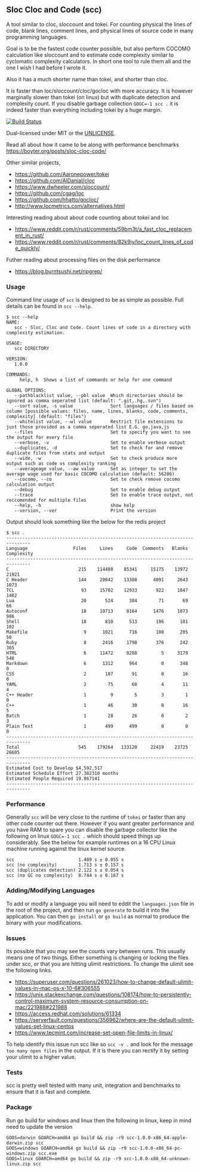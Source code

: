 Sloc Cloc and Code (scc)
------------------------

A tool similar to cloc, sloccount and tokei. For counting physical the lines of code, blank lines, comment lines, and physical lines of source code in many programming languages.

Goal is to be the fastest code counter possible, but also perform COCOMO calculation like sloccount and to estimate code complexity similar to cyclomatic complexity calculators. In short one tool to rule them all and the one I wish I had before I wrote it.

Also it has a much shorter name than tokei, and shorter than cloc.

It is faster than loc/sloccount/cloc/gocloc with more accuracy. It is however marginally slower than tokei (on linux) but with duplicate detection and complexity count. If you disable garbage collection `GOGC=-1 scc .` it is indeed faster than everything including tokei by a huge margin.

[![Build Status](https://travis-ci.org/boyter/scc.svg?branch=master)](https://travis-ci.org/boyter/scc)

Dual-licensed under MIT or the [UNLICENSE](http://unlicense.org).

Read all about how it came to be along with performance benchmarks https://boyter.org/posts/sloc-cloc-code/

Other similar projects,

 - https://github.com/Aaronepower/tokei
 - https://github.com/AlDanial/cloc
 - https://www.dwheeler.com/sloccount/
 - https://github.com/cgag/loc
 - https://github.com/hhatto/gocloc/
 - http://www.locmetrics.com/alternatives.html

Interesting reading about about code counting about tokei and loc

 - https://www.reddit.com/r/rust/comments/59bm3t/a_fast_cloc_replacement_in_rust/
 - https://www.reddit.com/r/rust/comments/82k9iy/loc_count_lines_of_code_quickly/

Futher reading about processing files on the disk performance

 - https://blog.burntsushi.net/ripgrep/

### Usage

Command line usage of `scc` is designed to be as simple as possible.
Full details can be found in `scc --help`.

```
$ scc --help
NAME:
   scc - Sloc, Cloc and Code. Count lines of code in a directory with complexity estimation.

USAGE:
   scc DIRECTORY

VERSION:
   1.0.0

COMMANDS:
     help, h  Shows a list of commands or help for one command

GLOBAL OPTIONS:
   --pathblacklist value, --pbl value  Which directories should be ignored as comma seperated list (default: ".git,.hg,.svn")
   --sort value, -s value              Sort languages / files based on column [possible values: files, name, lines, blanks, code, comments, complexity] (default: "files")
   --whitelist value, --wl value       Restrict file extensions to just those provided as a comma seperated list E.G. go,java,js
   --files                             Set to specify you want to see the output for every file
   --verbose, -v                       Set to enable verbose output
   --duplicates, -d                    Set to check for and remove duplicate files from stats and output
   --wide, -w                          Set to check produce more output such as code vs complexity ranking
   --averageage value, --aw value      Set as integer to set the average wage used for basic COCOMO calculation (default: 56286)
   --cocomo, --co                      Set to check remove cocomo calculation output
   --debug                             Set to enable debug output
   --trace                             Set to enable trace output, not reccomended for multiple files
   --help, -h                          show help
   --version, --ver                    Print the version
```

Output should look something like the below for the redis project

```
$ scc .
-------------------------------------------------------------------------------
Language                 Files     Lines     Code  Comments   Blanks Complexity
-------------------------------------------------------------------------------
C                          215    114488    85341     15175    13972      21921
C Header                   144     20042    13308      4091     2643       1073
TCL                         93     15702    12933       922     1847       1482
Lua                         20       524      384        71       69         66
Autoconf                    18     10713     8164      1476     1073        986
Shell                       18       810      513       196      101        102
Makefile                     9      1021      716       100      205         50
Ruby                         8      2416     1798       376      242        365
HTML                         6     11472     8288         5     3179        548
Markdown                     6      1312      964         0      348          0
CSS                          2       107       91         0       16          0
YAML                         2        75       60         4       11          4
C++ Header                   1         9        5         3        1          0
C++                          1        46       30         0       16          5
Batch                        1        28       26         0        2          3
Plain Text                   1       499      499         0        0          0
-------------------------------------------------------------------------------
Total                      545    179264   133120     22419    23725      26605
-------------------------------------------------------------------------------
Estimated Cost to Develop $4,592,517
Estimated Schedule Effort 27.382310 months
Estimated People Required 19.867141
-------------------------------------------------------------------------------
```

### Performance

Generally `scc` will be very close to the runtime of `tokei` or faster than any other code counter out there. However if you want greater performance and you have RAM to spare you can disable the garbage collector like the following on linux `GOGC=-1 scc .` which should speed things up considerably. See the below for example runtimes on a 16 CPU Linux machine running against the linux kernel source.

```
scc                        1.489 s ± 0.055 s
scc (no complexity)        1.713 s ± 0.157 s
scc (duplicates detection) 2.122 s ± 0.054 s
scc (no GC no complexity)  0.744 s ± 0.167 s
```

### Adding/Modifying Languages

To add or modify a language you will need to eddit the `languages.json` file in the root of the project, and then run `go generate` to build it into the application. You can then `go install` or `go build` as normal to produce the binary with your modifications.

### Issues

Its possible that you may see the counts vary between runs. This usually means one of two things. Either something is changing or locking the files under scc, or that you are hitting ulimit restrictions. To change the ulimit see the following links.

 - https://superuser.com/questions/261023/how-to-change-default-ulimit-values-in-mac-os-x-10-6#306555
 - https://unix.stackexchange.com/questions/108174/how-to-persistently-control-maximum-system-resource-consumption-on-mac/221988#221988
 - https://access.redhat.com/solutions/61334
 - https://serverfault.com/questions/356962/where-are-the-default-ulimit-values-set-linux-centos
 - https://www.tecmint.com/increase-set-open-file-limits-in-linux/

To help identify this issue run scc like so `scc -v .` and look for the message `too many open files` in the output. If it is there you can rectify it by setting your ulimit to a higher value.

### Tests

scc is pretty well tested with many unit, integration and benchmarks to ensure that it is fast and complete.

### Package

Run go build for windows and linux then the following in linux, keep in mind need to update the version

```
GOOS=darwin GOARCH=amd64 go build && zip -r9 scc-1.0.0-x86_64-apple-darwin.zip scc
GOOS=windows GOARCH=amd64 go build && zip -r9 scc-1.0.0-x86_64-pc-windows.zip scc.exe
GOOS=linux GOARCH=amd64 go build && zip -r9 scc-1.0.0-x86_64-unknown-linux.zip scc
```

